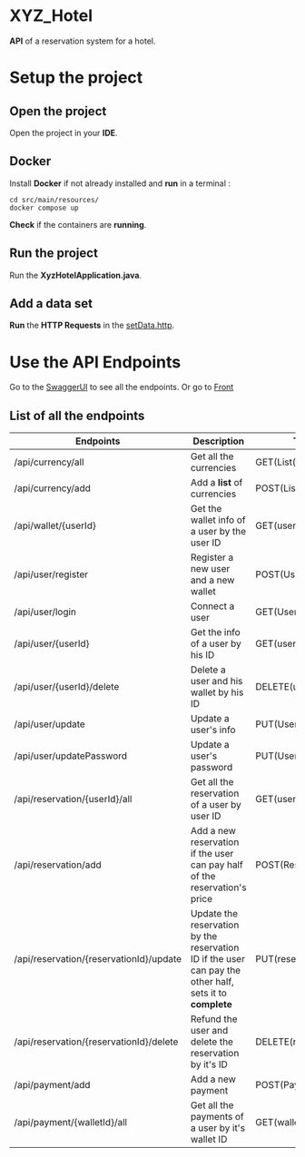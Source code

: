 # XYZ_Hotel
**API** of a reservation system for a hotel.
# Setup the project
## Open the project
Open the project in your **IDE**.
## Docker
Install **Docker** if not already installed and **run** in a terminal :

    cd src/main/resources/
    docker compose up
**Check** if the containers are **running**.
## Run the project
Run the **XyzHotelApplication.java**.
## Add a data set
**Run** the **HTTP Requests** in the [setData.http](https://github.com/Scroude/xyz_hotel/blob/master/src/main/resources/http.http).
# Use the API Endpoints 

Go to the [SwaggerUI](http://localhost:8081/swagger-ui/index.html) to see all the endpoints.
Or go to [Front](http://localhost:8081/index.html) 
## List of all the endpoints
| Endpoints | Description  | Type |
|--|--|--|
| /api/currency/all | Get all the currencies  | GET(List(Currency)) |
| /api/currency/add | Add a **list** of currencies | POST(List(Currency)) |
| /api/wallet/{userId} | Get the wallet info of a user by the user ID | GET(userId) |
| /api/user/register | Register a new user and a new wallet | POST(User) |
| /api/user/login | Connect a user | GET(User) |
| /api/user/{userId} | Get the info of a user by his ID | GET(userId) |
| /api/user/{userId}/delete | Delete a user and his wallet by his ID | DELETE(userId) |
| /api/user/update | Update a user's info | PUT(User) |
| /api/user/updatePassword | Update a user's password | PUT(User) |
| /api/reservation/{userId}/all | Get all the reservation of a user by user ID | GET(userId) |
| /api/reservation/add | Add a new reservation if the user can pay half of the reservation's price | POST(Reservation) |
| /api/reservation/{reservationId}/update | Update the reservation by the reservation ID if the user can pay the other half, sets it to **complete** | PUT(reservationId) |
| /api/reservation/{reservationId}/delete | Refund the user and delete the reservation by it's ID | DELETE(reservationId) |
| /api/payment/add | Add a new payment | POST(Payment) |
| /api/payment/{walletId}/all | Get all the payments of a user by it's wallet ID | GET(walletId) |

